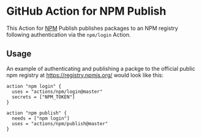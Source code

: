# GitHub Action for NPM Publish

This Action for [NPM](https://www.npmjs.com/) Publish publishes packages to an NPM registry following authentication via the `npm/login` Action.

## Usage

An example of authenticating and publishing a packge to the official public npm registry at https://registry.npmjs.org/ would look like this:

```hcl
action "npm login" {
  uses = "actions/npm/login@master"
  secrets = ["NPM_TOKEN"]
}

action "npm publish" {
  needs = ["npm login"]
  uses = "actions/npm/publish@master"
}
```
